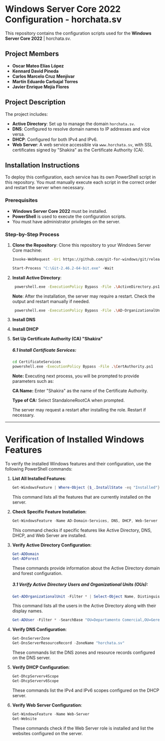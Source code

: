 # Windows Server Core 2022 Configuration - horchata.sv

This repository contains the configuration scripts used for the **Windows Server Core 2022** | horchata.sv.

## Project Members

- **Oscar Mateo Elías López**
- **Kennard David Pineda**
- **Carlos Marcelo Cruz Menjívar**
- **Martín Eduardo Carbajal Torres**
- **Javier Enrique Mejía Flores**

## Project Description

The project includes:

- **Active Directory**: Set up to manage the domain `horchata.sv`.
- **DNS**: Configured to resolve domain names to IP addresses and vice versa.
- **DHCP**: Configured for both IPv4 and IPv6.
- **Web Server**: A web service accessible via `www.horchata.sv`, with SSL certificates signed by "Shakira" as the Certificate Authority (CA).

## Installation Instructions

To deploy this configuration, each service has its own PowerShell script in this repository. You must manually execute each script in the correct order and restart the server when necessary.

### Prerequisites

- **Windows Server Core 2022** must be installed.
- **PowerShell** is used to execute the configuration scripts.
- You must have administrator privileges on the server.

### Step-by-Step Process

1. **Clone the Repository**:
   Clone this repository to your Windows Server Core machine:

   ```bash
   Invoke-WebRequest -Uri https://github.com/git-for-windows/git/releases/download/v2.46.2.windows.1/Git-2.46.2-64-bit.exe -OutFile C:\Git-2.46.2-64-bit.exe
   ```

   ```bash
   Start-Process "C:\Git-2.46.2-64-bit.exe" -Wait
   ```
   
3. **Install Active Directory**:

   ```bash
    powershell.exe -ExecutionPolicy Bypass -File .\ActiveDirectory.ps1
   ```

    **Note**: After the installation, the server may require a restart. Check the output and restart manually if needed.

   ```bash
    powershell.exe -ExecutionPolicy Bypass -File .\AD-OrganizationalUnit.ps1
   ```

4. **Install DNS**

5. **Install DHCP**

6. **Set Up Certificate Authority (CA) "Shakira"**

   ##### 6.1 Install Certificate Services:
   ```bash
   cd CertificateServices
   powershell.exe -ExecutionPolicy Bypass -File .\CertAuthority.ps1
   ```
   **Note:** Executing next process, you will be prompted to provide parameters such as:
   
   **CA Name:** Enter "Shakira" as the name of the Certificate Authority.
   
   **Type of CA:** Select StandaloneRootCA when prompted.

   The server may request a restart after installing the role. Restart if necessary.

---

# Verification of Installed Windows Features

To verify the installed Windows features and their configuration, use the following PowerShell commands:

1. **List All Installed Features**:
   
   ```powershell
   Get-WindowsFeature | Where-Object {$_.InstallState -eq "Installed"}
   ```

   This command lists all the features that are currently installed on the server.

2. **Check Specific Feature Installation**:
   
   ```powershell
   Get-WindowsFeature -Name AD-Domain-Services, DNS, DHCP, Web-Server
   ```

   This command checks if specific features like Active Directory, DNS, DHCP, and Web Server are installed.

3. **Verify Active Directory Configuration**:
   
   ```powershell
   Get-ADDomain
   Get-ADForest
   ```

   These commands provide information about the Active Directory domain and forest configuration.

   ##### 3.1 **Verify Active Directory Users and Organizational Units (OUs)**:

   ```powershell
   Get-ADOrganizationalUnit -Filter * | Select-Object Name, DistinguishedName
   ```

   This command lists all the users in the Active Directory along with their display names.

   ```powershell
   Get-ADUser -Filter * -SearchBase "OU=Departamento Comercial,OU=Gerencia General,DC=horchata,DC=sv" -Properties DisplayName, SamAccountName | Select-Object DisplayName, SamAccountName
   ```


4. **Verify DNS Configuration**:
   
   ```powershell
   Get-DnsServerZone
   Get-DnsServerResourceRecord -ZoneName "horchata.sv"
   ```

   These commands list the DNS zones and resource records configured on the DNS server.

5. **Verify DHCP Configuration**:
   
   ```powershell
   Get-DhcpServerv4Scope
   Get-DhcpServerv6Scope
   ```

   These commands list the IPv4 and IPv6 scopes configured on the DHCP server.

6. **Verify Web Server Configuration**:
   
   ```powershell
   Get-WindowsFeature -Name Web-Server
   Get-Website
   ```

   These commands check if the Web Server role is installed and list the websites configured on the server.

